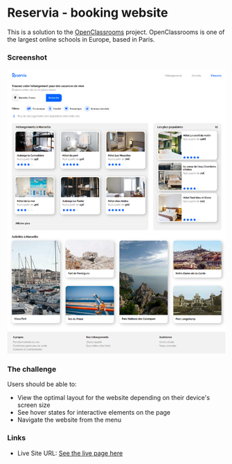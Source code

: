 # Reservia - booking website

This is a solution to the [OpenClassrooms](https://openclassrooms.com/) project. OpenClassrooms is one of the largest online schools in Europe, based in Paris.

### Screenshot

![](/images/screenshot.png)

### The challenge

Users should be able to:

- View the optimal layout for the website depending on their device's screen size
- See hover states for interactive elements on the page
- Navigate the website from the menu

### Links

- Live Site URL: [See the live page here](https://www.github.com/Kasia307584/reservia-booking-website)
